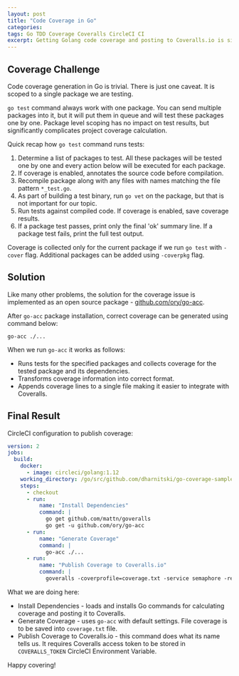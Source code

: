 ```yaml
---
layout: post
title: "Code Coverage in Go"
categories: 
tags: Go TDD Coverage Coveralls CircleCI CI
excerpt: Getting Golang code coverage and posting to Coveralls.io is simple. Or not?  
---
```

## Coverage Challenge

Code coverage generation in Go is trivial. There is just one caveat. It is scoped to a single package we are testing.

`go test` command always work with one package. You can send multiple packages into it, but it will put them in queue and  will test these packages one by one. Package level scoping has no impact on test results, but significantly complicates project coverage calculation.

Quick recap how `go test` command runs tests:

1. Determine a list of packages to test. All these  packages will be tested one by one and every action below will be executed for each package.
1. If coverage is enabled, annotates the source code before compilation.
1. Recompile package along with any files with names matching the file pattern `*_test.go`.
1. As part of building a test binary, run `go vet` on the package, but that is not important for our topic.
1. Run tests against compiled code. If coverage is enabled, save coverage results.
1. If a package test passes, print only the final 'ok' summary line. If a package test fails, print the full test output.

Coverage is collected only for the current package if we run `go test` with `-cover` flag. Additional packages can be added using `-coverpkg` flag.

## Solution

Like many other problems, the solution for the coverage issue is implemented as an open source package - [github.com/ory/go-acc](https://github.com/ory/go-acc).

After `go-acc` package installation, correct coverage can be generated using command below:

    go-acc ./...

When we run `go-acc` it works as follows:

* Runs tests for the specified packages and collects coverage for the tested package and its dependencies.
* Transforms coverage information into correct format.
* Appends coverage lines to a single file making it easier to integrate with Coveralls.

## Final Result

CircleCI configuration to publish coverage:

```yml
version: 2
jobs:
  build:
    docker:
      - image: circleci/golang:1.12
    working_directory: /go/src/github.com/dharnitski/go-coverage-sample
    steps:
      - checkout
      - run:
          name: "Install Dependencies"
          command: |
            go get github.com/mattn/goveralls
            go get -u github.com/ory/go-acc
      - run:
          name: "Generate Coverage"
          command: |
            go-acc ./...
      - run:
          name: "Publish Coverage to Coveralls.io"
          command: |
            goveralls -coverprofile=coverage.txt -service semaphore -repotoken $COVERALLS_TOKEN
```

What we are doing here:

* Install Dependencies - loads and installs Go commands for calculating coverage and posting it to Coveralls.
* Generate Coverage - uses `go-acc` with default settings. File coverage is to be saved into `coverage.txt` file.
* Publish Coverage to Coveralls.io - this command does what its name tells us. It requires Coveralls access token to be stored in `COVERALLS_TOKEN` CircleCI Environment Variable.

Happy covering!
